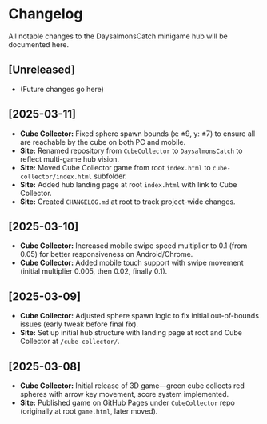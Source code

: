 # Changelog

All notable changes to the DaysalmonsCatch minigame hub will be documented here.

## [Unreleased]
- (Future changes go here)

## [2025-03-11]
- **Cube Collector:** Fixed sphere spawn bounds (x: ±9, y: ±7) to ensure all are reachable by the cube on both PC and mobile.
- **Site:** Renamed repository from `CubeCollector` to `DaysalmonsCatch` to reflect multi-game hub vision.
- **Site:** Moved Cube Collector game from root `index.html` to `cube-collector/index.html` subfolder.
- **Site:** Added hub landing page at root `index.html` with link to Cube Collector.
- **Site:** Created `CHANGELOG.md` at root to track project-wide changes.

## [2025-03-10]
- **Cube Collector:** Increased mobile swipe speed multiplier to 0.1 (from 0.05) for better responsiveness on Android/Chrome.
- **Cube Collector:** Added mobile touch support with swipe movement (initial multiplier 0.005, then 0.02, finally 0.1).

## [2025-03-09]
- **Cube Collector:** Adjusted sphere spawn logic to fix initial out-of-bounds issues (early tweak before final fix).
- **Site:** Set up initial hub structure with landing page at root and Cube Collector at `/cube-collector/`.

## [2025-03-08]
- **Cube Collector:** Initial release of 3D game—green cube collects red spheres with arrow key movement, score system implemented.
- **Site:** Published game on GitHub Pages under `CubeCollector` repo (originally at root `game.html`, later moved).
